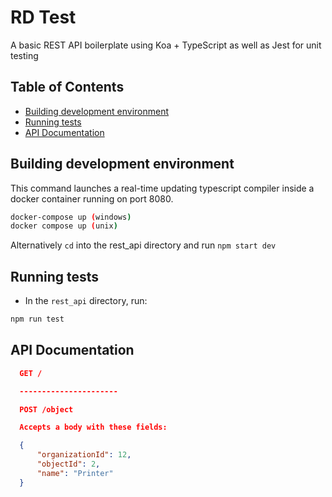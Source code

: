 # RD Test
A basic REST API boilerplate using Koa + TypeScript as well as Jest for unit testing

## Table of Contents
- [Building development environment](#building-development-environment)
- [Running tests](#running-tests)
- [API Documentation](#api-documentation)

## Building development environment

This command launches a real-time updating typescript compiler inside a docker container running on port 8080.
```bash
docker-compose up (windows)
docker compose up (unix)
```
Alternatively ```cd``` into the rest_api directory and run ```npm start dev```

## Running tests

- In the ```rest_api``` directory, run: 
```bash
npm run test
```

## API Documentation
```json
  GET /

  ----------------------

  POST /object

  Accepts a body with these fields:

  {
      "organizationId": 12,
      "objectId": 2,
      "name": "Printer"
  }
```